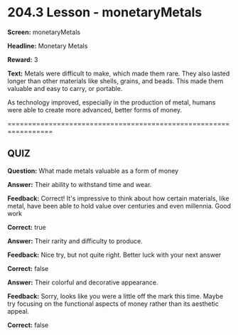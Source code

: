 # 204.3 Lesson - monetaryMetals

**Screen:** monetaryMetals

**Headline:** Monetary Metals

**Reward:** 3

**Text:** Metals were difficult to make, which made them rare. They also lasted longer than other materials like shells, grains, and beads. This made them valuable and easy to carry, or portable.

As technology improved, especially in the production of metal, humans were able to create more advanced, better forms of money.


=================================================================

## QUIZ

**Question:** What made metals valuable as a form of money


**Answer:** Their ability to withstand time and wear.

**Feedback:** Correct! It&#x27;s impressive to think about how certain materials, like metal, have been able to hold value over centuries and even millennia. Good work

**Correct:** true

**Answer:** Their rarity and difficulty to produce.

**Feedback:** Nice try, but not quite right. Better luck with your next answer

**Correct:** false

**Answer:** Their colorful and decorative appearance.

**Feedback:** Sorry, looks like you were a little off the mark this time. Maybe try focusing on the functional aspects of money rather than its aesthetic appeal.

**Correct:** false


<figure><img src="../.gitbook/assets/204-03.png" alt=""><figcaption></figcaption></figure>

